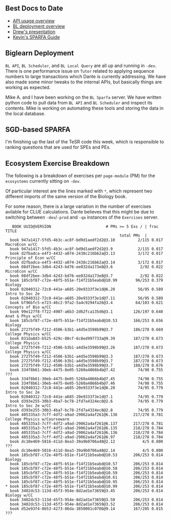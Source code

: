 ## Best Docs to Date
- [API usage overview](https://github.com/openstax/napkin-notes/blob/master/kevin/160921_biglearnApis/api_usage.md)
- [BL deployment overview](https://github.com/openstax/napkin-notes/blob/master/kevin/BiglearnArchitectureDeployment.pdf)
- [Drew's presentation](https://docs.google.com/presentation/d/1qoPqBLD4XqOsIfcM6aJH7IaDQRsxxuA6QBLy4GIZy7w/edit#slide=id.p)
- [Kevin's SPARFA Guide](https://github.com/openstax/sparfa-sandbox/blob/klb_sgd/klb_sparfa_guide/sparfa_guide.pdf)

## Biglearn Deployment

`BL API`, `BL Scheduler`, and `BL Local Query` 
are all up and running in `-dev`.  
There is one performance issue on `Tutor` 
related to applying sequence numbers to large transactions
which Dante is currently addressing.
We have also made some minor tweaks to the internal APIs,
but basically things are working as expected.

Mike A. and I 
have been working on the `BL Sparfa` server.
We have written python code 
to pull data from `BL API` and `BL Scheduler`
and inspect its contents.
Mike is working on automating these tools
and storing the data in the local database.

## SGD-based SPARFA

I'm finishing up the last of the TeSR code this week,
which is responsible to ranking questions
that are used for SPEs and PEs.

## Ecosystem Exercise Breakdown

The following is a breakdown
of exercises per `page-module` (PM)
for the `ecosystems`
currently sitting on `-dev`.

Of particular interest
are the lines marked with `*`,
which represent two different imports
of the same version of the Biology book.

For some reason,
there is a large variation
in the number of exercises
avilable for CLUE calculations.
Dante believes that this might be due
to switching between `-dev`/`-prod` and `-qa`
instances of the `Exercises` server.

```
   BOOK UUID@VERSION                        # PMs >= 5 Exs / | frac       TITLE
                                                  total PMs  |
  book 947a1417-5fd5-4b3c-ac8f-bd9d1aedf2d2@3.10          2/115 0.017 MacroEcon w/CC
  book 947a1417-5fd5-4b3c-ac8f-bd9d1aedf2d2@3.9           2/115 0.017
  book d2fbadca-e4f3-4432-a074-2438c216b62a@3.13          3/172 0.017 Principle of Econ w/CC
  book d2fbadca-e4f3-4432-a074-2438c216b62a@3.14          3/172 0.017
  book 08df2bee-3db4-4243-bd76-ee032da173e8@3.6            2/92 0.022 MicroEcon w/CC
  book 08df2bee-3db4-4243-bd76-ee032da173e8@3.7            2/92 0.022
* book 185cbf87-c72e-48f5-b51e-f14f21b5eabd@10.99        96/253 0.379 Biology
  book 02040312-72c8-441e-a685-20e9333f3e1d@6.20          56/95 0.589 Intro to Soc 2e
  book 02040312-72c8-441e-a685-20e9333f3e1d@7.11          56/95 0.589
  book bf96bfc5-e723-46c2-9fa2-5a4c9294fa26@3.4          64/103 0.621 Concepts of Bio w/CC
  book 99e127f8-f722-4907-a6b3-2d62fca135d6@3.1         126/197 0.640 Anat & Phys w/CC
  book 185cbf87-c72e-48f5-b51e-f14f21b5eabd@10.53       166/253 0.656 Biology
  book 27275f49-f212-4506-b3b1-a4d5e3598b99@3.7         186/278 0.669 College Physics w/CC
  book 031da8d3-b525-429c-80cf-6c8ed997733a@9.39        187/278 0.673 College Physics
  book 27275f49-f212-4506-b3b1-a4d5e3598b99@3.26        187/278 0.673 College Physics w/CC
  book 27275f49-f212-4506-b3b1-a4d5e3598b99@3.3         187/278 0.673
  book 27275f49-f212-4506-b3b1-a4d5e3598b99@3.7         187/278 0.673
  book 27275f49-f212-4506-b3b1-a4d5e3598b99@3.7         188/278 0.676
  book 334f8b61-30eb-4475-8e05-5260a4866b4b@7.42          74/98 0.755 ???
  book 334f8b61-30eb-4475-8e05-5260a4866b4b@7.45          74/98 0.755
  book 334f8b61-30eb-4475-8e05-5260a4866b4b@7.46          74/98 0.755
  book 02040312-72c8-441e-a685-20e9333f3e1d@6.20          74/95 0.779 Intro to Soc 2e
  book 02040312-72c8-441e-a685-20e9333f3e1d@7.1           74/95 0.779
  book d393e255-30b3-4ba7-bc78-2fd7a4324ec8@2.6           74/95 0.779 Intro to Soc 2e w/CC
  book d393e255-30b3-4ba7-bc78-2fd7a4324ec8@2.8           74/95 0.779
  book 405335a3-7cff-4df2-a9ad-29062a4af261@6.136       217/278 0.781 College Physics w/Courseware
  book 405335a3-7cff-4df2-a9ad-29062a4af261@6.137       217/278 0.781
  book 405335a3-7cff-4df2-a9ad-29062a4af261@6.135       218/278 0.784
  book 405335a3-7cff-4df2-a9ad-29062a4af261@6.136       218/278 0.784
  book 405335a3-7cff-4df2-a9ad-29062a4af261@6.97        218/278 0.784
  book dc10e469-5816-411d-8ea3-39a9b0706a48@2.12            4/5 0.800 ???
  book dc10e469-5816-411d-8ea3-39a9b0706a48@2.14            4/5 0.800
  book 185cbf87-c72e-48f5-b51e-f14f21b5eabd@10.53       206/253 0.814 Biology
  book 185cbf87-c72e-48f5-b51e-f14f21b5eabd@10.57       206/253 0.814
  book 185cbf87-c72e-48f5-b51e-f14f21b5eabd@10.58       206/253 0.814
  book 185cbf87-c72e-48f5-b51e-f14f21b5eabd@10.59       206/253 0.814
  book 185cbf87-c72e-48f5-b51e-f14f21b5eabd@10.61       206/253 0.814
  book 185cbf87-c72e-48f5-b51e-f14f21b5eabd@10.95       206/253 0.814
* book 185cbf87-c72e-48f5-b51e-f14f21b5eabd@10.99       206/253 0.814
  book 3402dc53-113d-45f3-954e-8d2ad1e73659@3.45        206/253 0.814 Biology w/CC
  book 3402dc53-113d-45f3-954e-8d2ad1e73659@3.50        206/253 0.814
  book 3402dc53-113d-45f3-954e-8d2ad1e73659@3.52        206/253 0.814
  book d52e93f4-8653-4273-86da-3850001c0786@9.14        167/205 0.815 ???
```
